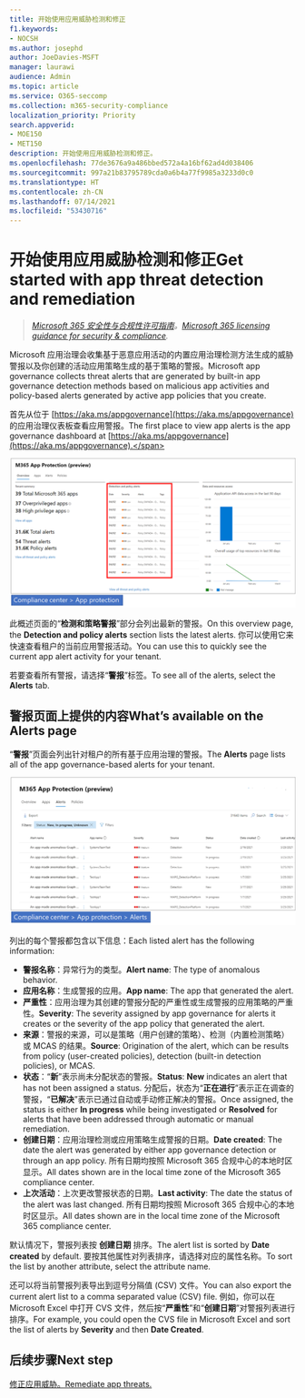 ```yaml
---
title: 开始使用应用威胁检测和修正
f1.keywords:
- NOCSH
ms.author: josephd
author: JoeDavies-MSFT
manager: laurawi
audience: Admin
ms.topic: article
ms.service: O365-seccomp
ms.collection: m365-security-compliance
localization_priority: Priority
search.appverid:
- MOE150
- MET150
description: 开始使用应用威胁检测和修正。
ms.openlocfilehash: 77de3676a9a486bbed572a4a16bf62ad4d038406
ms.sourcegitcommit: 997a21b83795789cda0a6b4a77f9985a3233d0c0
ms.translationtype: HT
ms.contentlocale: zh-CN
ms.lasthandoff: 07/14/2021
ms.locfileid: "53430716"
---
```

# <a name="get-started-with-app-threat-detection-and-remediation"></a><span data-ttu-id="40fef-103">开始使用应用威胁检测和修正</span><span class="sxs-lookup"><span data-stu-id="40fef-103">Get started with app threat detection and remediation</span></span>

><span data-ttu-id="40fef-104">*[Microsoft 365 安全性与合规性许可指南](https://aka.ms/ComplianceSD)。*</span><span class="sxs-lookup"><span data-stu-id="40fef-104">*[Microsoft 365 licensing guidance for security & compliance](https://aka.ms/ComplianceSD).*</span></span>

<span data-ttu-id="40fef-105">Microsoft 应用治理会收集基于恶意应用活动的内置应用治理检测方法生成的威胁警报以及你创建的活动应用策略生成的基于策略的警报。</span><span class="sxs-lookup"><span data-stu-id="40fef-105">Microsoft app governance collects threat alerts that are generated by built-in app governance detection methods based on malicious app activities and policy-based alerts generated by active app policies that you create.</span></span>

<span data-ttu-id="40fef-106">首先从位于 [https://aka.ms/appgovernance](https://aka.ms/appgovernance) 的应用治理仪表板查看应用警报。</span><span class="sxs-lookup"><span data-stu-id="40fef-106">The first place to view app alerts is the app governance dashboard at [https://aka.ms/appgovernance](https://aka.ms/appgovernance).</span></span>

![Microsoft 365 合规中心内的应用治理概述页面，其中突出显示了“检测和策略警报”部分](..\media\manage-app-protection-governance\mapg-cc-overview-alerts.png)

<span data-ttu-id="40fef-108">此概述页面的“**检测和策略警报**”部分会列出最新的警报。</span><span class="sxs-lookup"><span data-stu-id="40fef-108">On this overview page, the **Detection and policy alerts** section lists the latest alerts.</span></span> <span data-ttu-id="40fef-109">你可以使用它来快速查看租户的当前应用警报活动。</span><span class="sxs-lookup"><span data-stu-id="40fef-109">You can use this to quickly see the current app alert activity for your tenant.</span></span>

<span data-ttu-id="40fef-110">若要查看所有警报，请选择“**警报**”标签。</span><span class="sxs-lookup"><span data-stu-id="40fef-110">To see all of the alerts, select the **Alerts** tab.</span></span>

## <a name="whats-available-on-the-alerts-page"></a><span data-ttu-id="40fef-111">警报页面上提供的内容</span><span class="sxs-lookup"><span data-stu-id="40fef-111">What’s available on the Alerts page</span></span>

<span data-ttu-id="40fef-112">“**警报**”页面会列出针对租户的所有基于应用治理的警报。</span><span class="sxs-lookup"><span data-stu-id="40fef-112">The **Alerts** page lists all of the app governance-based alerts for your tenant.</span></span>

![Microsoft 365 合规中心内的应用治理警报摘要页面](..\media\manage-app-protection-governance\mapg-cc-alerts.png)

<span data-ttu-id="40fef-114">列出的每个警报都包含以下信息：</span><span class="sxs-lookup"><span data-stu-id="40fef-114">Each listed alert has the following information:</span></span>

- <span data-ttu-id="40fef-115">**警报名称**：异常行为的类型。</span><span class="sxs-lookup"><span data-stu-id="40fef-115">**Alert name**: The type of anomalous behavior.</span></span>
- <span data-ttu-id="40fef-116">**应用名称**：生成警报的应用。</span><span class="sxs-lookup"><span data-stu-id="40fef-116">**App name**: The app that generated the alert.</span></span>
- <span data-ttu-id="40fef-117">**严重性**：应用治理为其创建的警报分配的严重性或生成警报的应用策略的严重性。</span><span class="sxs-lookup"><span data-stu-id="40fef-117">**Severity**: The severity assigned by app governance for alerts it creates or the severity of the app policy that generated the alert.</span></span>
- <span data-ttu-id="40fef-118">**来源**：警报的来源，可以是策略（用户创建的策略）、检测（内置检测策略）或 MCAS 的结果。</span><span class="sxs-lookup"><span data-stu-id="40fef-118">**Source**: Origination of the alert, which can be results from policy (user-created policies), detection (built-in detection policies), or MCAS.</span></span>
- <span data-ttu-id="40fef-119">**状态**：“**新**”表示尚未分配状态的警报。</span><span class="sxs-lookup"><span data-stu-id="40fef-119">**Status**: **New** indicates an alert that has not been assigned a status.</span></span> <span data-ttu-id="40fef-120">分配后，状态为“**正在进行**”表示正在调查的警报，“**已解决**”表示已通过自动或手动修正解决的警报。</span><span class="sxs-lookup"><span data-stu-id="40fef-120">Once assigned, the status is either **In progress** while being investigated or **Resolved** for alerts that have been addressed through automatic or manual remediation.</span></span>
- <span data-ttu-id="40fef-121">**创建日期**：应用治理检测或应用策略生成警报的日期。</span><span class="sxs-lookup"><span data-stu-id="40fef-121">**Date created**: The date the alert was generated by either app governance detection or through an app policy.</span></span> <span data-ttu-id="40fef-122">所有日期均按照 Microsoft 365 合规中心的本地时区显示。</span><span class="sxs-lookup"><span data-stu-id="40fef-122">All dates shown are in the local time zone of the Microsoft 365 compliance center.</span></span>
- <span data-ttu-id="40fef-123">**上次活动**：上次更改警报状态的日期。</span><span class="sxs-lookup"><span data-stu-id="40fef-123">**Last activity**: The date the status of the alert was last changed.</span></span> <span data-ttu-id="40fef-124">所有日期均按照 Microsoft 365 合规中心的本地时区显示。</span><span class="sxs-lookup"><span data-stu-id="40fef-124">All dates shown are in the local time zone of the Microsoft 365 compliance center.</span></span>

<span data-ttu-id="40fef-125">默认情况下，警报列表按 **创建日期** 排序。</span><span class="sxs-lookup"><span data-stu-id="40fef-125">The alert list is sorted by **Date created** by default.</span></span> <span data-ttu-id="40fef-126">要按其他属性对列表排序，请选择对应的属性名称。</span><span class="sxs-lookup"><span data-stu-id="40fef-126">To sort the list by another attribute, select the attribute name.</span></span>

<span data-ttu-id="40fef-127">还可以将当前警报列表导出到逗号分隔值 (CSV) 文件。</span><span class="sxs-lookup"><span data-stu-id="40fef-127">You can also export the current alert list to a comma separated value (CSV) file.</span></span> <span data-ttu-id="40fef-128">例如，你可以在 Microsoft Excel 中打开 CVS 文件，然后按“**严重性**”和“**创建日期**”对警报列表进行排序。</span><span class="sxs-lookup"><span data-stu-id="40fef-128">For example, you could open the CVS file in Microsoft Excel and sort the list of alerts by **Severity** and then **Date Created**.</span></span>

## <a name="next-step"></a><span data-ttu-id="40fef-129">后续步骤</span><span class="sxs-lookup"><span data-stu-id="40fef-129">Next step</span></span>

[<span data-ttu-id="40fef-130">修正应用威胁。</span><span class="sxs-lookup"><span data-stu-id="40fef-130">Remediate app threats.</span></span>](app-governance-detect-remediate-detect-threats.md)
